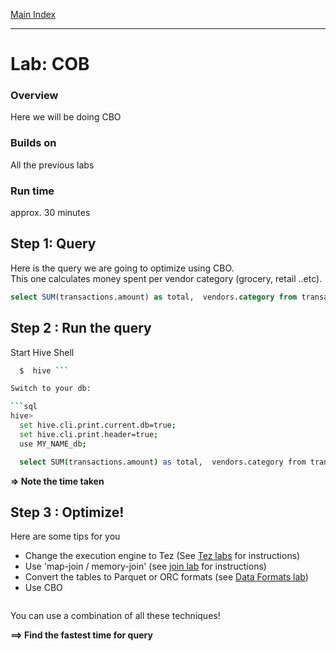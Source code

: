 <link rel='stylesheet' href='../assets/css/main.css'/>

[Main Index](../README.md)

-----

# Lab: COB


### Overview
Here we will be doing CBO

### Builds on
All the previous labs

### Run time
approx. 30 minutes



## Step 1: Query
Here is the query we are going to optimize using CBO.  
This one calculates money spent per vendor category (grocery, retail ..etc).

```sql
select SUM(transactions.amount) as total,  vendors.category from transactions join vendors on (transactions.vendor_id = vendors.id) group by vendors.category order by total desc;
```


## Step 2 : Run the query

Start Hive Shell
```bash
  $  hive ```

Switch to your db:

```sql
hive>
  set hive.cli.print.current.db=true;
  set hive.cli.print.header=true;
  use MY_NAME_db;

  select SUM(transactions.amount) as total,  vendors.category from transactions join vendors on (transactions.vendor_id = vendors.id) group by vendors.category order by total desc;
```

**=> Note the time taken**  

## Step 3 : Optimize!

Here are some tips for you
* Change the execution engine to Tez (See [Tez labs](tez/README.md) for instructions)
* Use 'map-join / memory-join' (see [join lab](4-join.md) for instructions)
* Convert the tables to Parquet or ORC formats (see [Data Formats lab](./9-data-formats.md))
* Use CBO

```console

```

You can use a combination of all these techniques!

**==> Find the fastest time for query**
